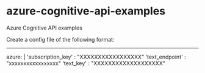 # azure-cognitive-api-examples
Azure Cognitive API examples

Create a config file of the following format:

---
azure: |
    'subscription_key' : "XXXXXXXXXXXXXXXXX"
    'text_endpoint' : "xxxxxxxxxxxxxxxxx"
    'text_key' : "XXXXXXXXXXXXXXXXXXX"
